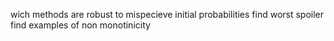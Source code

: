 wich methods are robust to mispecieve initial probabilities
find worst spoiler
find examples of non monotinicity